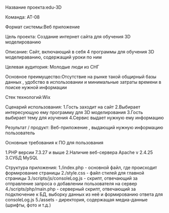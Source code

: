 Название проекта:edu-3D

Команда: АТ-08

Формат системы:Веб приложение

Цель проекта: Создание интернет сайта для обучения 3D моделированию

Описание: Сайт, включающий в себя 4 программы для обучения 3D моделираванию, содержащий уроки по ним

Целевая аудитория: Молодые люди из СНГ

Основное преимущество:Отсутствие на рынке такой общирный базы данных , удобство в использовании и минимальные затраты времени в поиске нужной информации

Стек технологий:Wix

Сценарий использования:
 1.Гость заходит на сайт
 2.Выбирает интересующую ему программу для 3D моделирования 
 3.Гость выбирает тему для изучения
 4.Сервис выдает нужную ему информацию
 
 Результат / продукт: Веб-приложение , выдающий нужную информацию пользователь
 
 Основные требования к ПО для пользования
 
 1.PHP версии 7.3.27 и вышe
 2.Наличие веб-сервера Apache v 2.4.25
 3.СУБД MySQL

Структура приложения:
 1./index.php - основной файл, где происходит формирование страницы
 2./style.css - файл стилей для главной страницы
 3./scripts/js/consoleLog.js - скрипт, отвечающий за отправление запроса о добавлении пользователя на сервер
 4./scripts/php/main.php - серверный скрипт, отвечающий за подключение к БД, выборку данных из неё и формированию ответа для consoleLog.js
 5./assets - директория, содержащая медиа-данные (шрифты, фото и т.д.)
